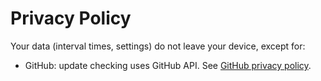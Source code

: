 # Privacy Policy

Your data (interval times, settings) do not leave your device, except for:
- GitHub: update checking uses GitHub API. See [GitHub privacy policy](https://docs.github.com/en/site-policy/privacy-policies).
